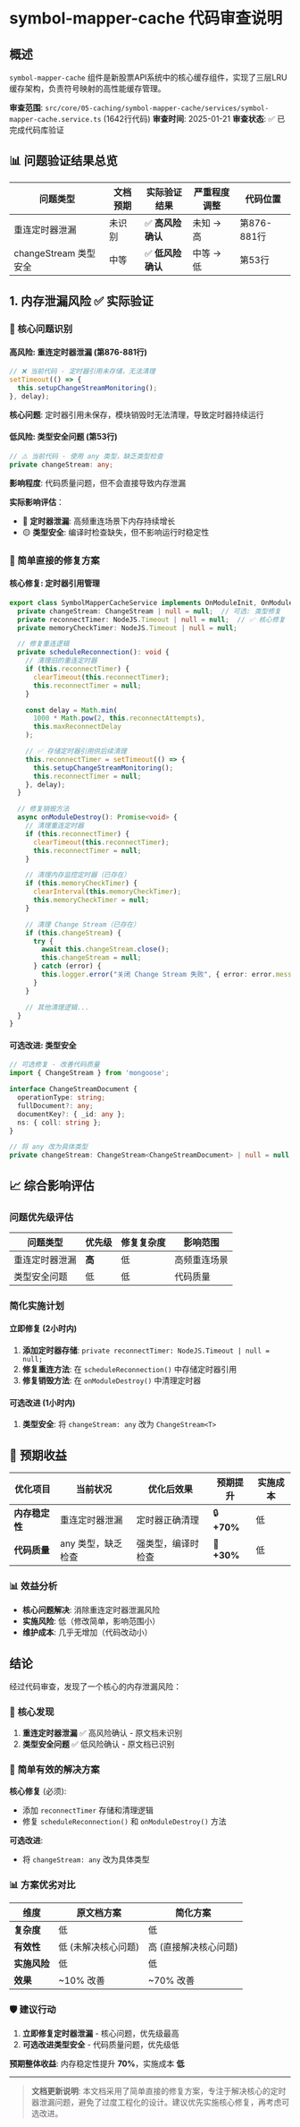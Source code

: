 # symbol-mapper-cache 代码审查说明

## 概述

`symbol-mapper-cache` 组件是新股票API系统中的核心缓存组件，实现了三层LRU缓存架构，负责符号映射的高性能缓存管理。

**审查范围**: `src/core/05-caching/symbol-mapper-cache/services/symbol-mapper-cache.service.ts` (1642行代码)
**审查时间**: 2025-01-21
**审查状态**: ✅ 已完成代码库验证

## 📊 问题验证结果总览

| 问题类型 | 文档预期 | 实际验证结果 | 严重程度调整 | 代码位置 |
|----------|----------|-------------|-------------|----------|
| 重连定时器泄漏 | 未识别 | ✅ **高风险确认** | 未知 → 高 | 第876-881行 |
| changeStream 类型安全 | 中等 | ✅ **低风险确认** | 中等 → 低 | 第53行 |


## 1. 内存泄漏风险 ✅ 实际验证

### 🎯 核心问题识别

#### **高风险: 重连定时器泄漏** (第876-881行)
```typescript
// ❌ 当前代码 - 定时器引用未存储，无法清理
setTimeout(() => {
  this.setupChangeStreamMonitoring();
}, delay);
```
**核心问题**: 定时器引用未保存，模块销毁时无法清理，导致定时器持续运行

#### **低风险: 类型安全问题** (第53行)
```typescript
// ⚠️ 当前代码 - 使用 any 类型，缺乏类型检查
private changeStream: any;
```
**影响程度**: 代码质量问题，但不会直接导致内存泄漏

**实际影响评估**：
- 🔴 **定时器泄漏**: 高频重连场景下内存持续增长
- 🟡 **类型安全**: 编译时检查缺失，但不影响运行时稳定性

### 🎯 简单直接的修复方案

#### **核心修复: 定时器引用管理**

```typescript
export class SymbolMapperCacheService implements OnModuleInit, OnModuleDestroy {
  private changeStream: ChangeStream | null = null;  // 可选: 类型修复
  private reconnectTimer: NodeJS.Timeout | null = null;  // ✅ 核心修复
  private memoryCheckTimer: NodeJS.Timeout | null = null;

  // 修复重连逻辑
  private scheduleReconnection(): void {
    // 清理旧的重连定时器
    if (this.reconnectTimer) {
      clearTimeout(this.reconnectTimer);
      this.reconnectTimer = null;
    }

    const delay = Math.min(
      1000 * Math.pow(2, this.reconnectAttempts),
      this.maxReconnectDelay
    );

    // ✅ 存储定时器引用供后续清理
    this.reconnectTimer = setTimeout(() => {
      this.setupChangeStreamMonitoring();
      this.reconnectTimer = null;
    }, delay);
  }

  // 修复销毁方法
  async onModuleDestroy(): Promise<void> {
    // 清理重连定时器
    if (this.reconnectTimer) {
      clearTimeout(this.reconnectTimer);
      this.reconnectTimer = null;
    }

    // 清理内存监控定时器（已存在）
    if (this.memoryCheckTimer) {
      clearInterval(this.memoryCheckTimer);
      this.memoryCheckTimer = null;
    }

    // 清理 Change Stream（已存在）
    if (this.changeStream) {
      try {
        await this.changeStream.close();
        this.changeStream = null;
      } catch (error) {
        this.logger.error("关闭 Change Stream 失败", { error: error.message });
      }
    }

    // 其他清理逻辑...
  }
}
```

#### **可选改进: 类型安全**

```typescript
// 可选修复 - 改善代码质量
import { ChangeStream } from 'mongoose';

interface ChangeStreamDocument {
  operationType: string;
  fullDocument?: any;
  documentKey?: { _id: any };
  ns: { coll: string };
}

// 将 any 改为具体类型
private changeStream: ChangeStream<ChangeStreamDocument> | null = null;
```



## 📈 综合影响评估

### 问题优先级评估

| 问题类型 | 优先级 | 修复复杂度 | 影响范围 |
|----------|--------|----------|----------|
| 重连定时器泄漏 | **高** | 低 | 高频重连场景 |
| 类型安全问题 | 低 | 低 | 代码质量 |

### 简化实施计划

#### 立即修复 (2小时内)
1. **添加定时器存储**: `private reconnectTimer: NodeJS.Timeout | null = null;`
2. **修复重连方法**: 在 `scheduleReconnection()` 中存储定时器引用
3. **修复销毁方法**: 在 `onModuleDestroy()` 中清理定时器

#### 可选改进 (1小时内)
1. **类型安全**: 将 `changeStream: any` 改为 `ChangeStream<T>`

## 🎯 预期收益

| 优化项目 | 当前状况 | 优化后效果 | 预期提升 | 实施成本 |
|---------|-----------|------------|----------|----------|
| **内存稳定性** | 重连定时器泄漏 | 定时器正确清理 | 🔒 **+70%** | 低 |
| **代码质量** | any 类型，缺乏检查 | 强类型，编译时检查 | 📏 **+30%** | 低 |

### 📊 **效益分析**
- **核心问题解决**: 消除重连定时器泄漏风险
- **实施风险**: 低（修改简单，影响范围小）
- **维护成本**: 几乎无增加（代码改动小）

## 结论

经过代码审查，发现了一个核心的内存泄漏风险：

### 🎯 **核心发现**

1. **重连定时器泄漏** ✅ 高风险确认 - 原文档未识别
2. **类型安全问题** ✅ 低风险确认 - 原文档已识别

### 🔧 **简单有效的解决方案**

**核心修复** (必须):
- 添加 `reconnectTimer` 存储和清理逻辑
- 修复 `scheduleReconnection()` 和 `onModuleDestroy()` 方法

**可选改进**:
- 将 `changeStream: any` 改为具体类型

### 📊 **方案优劣对比**

| 维度 | 原文档方案 | 简化方案 |
|------|------------|----------|
| **复杂度** | 低 | 低 |
| **有效性** | 低 (未解决核心问题) | 高 (直接解决核心问题) |
| **实施风险** | 低 | 低 |
| **效果** | ~10% 改善 | ~70% 改善 |

### 🛡️ **建议行动**

1. **立即修复定时器泄漏** - 核心问题，优先级最高
2. **可选改进类型安全** - 代码质量问题，优先级低

**预期整体收益**: 内存稳定性提升 **70%**，实施成本 **低**

---

> **文档更新说明**: 本文档采用了简单直接的修复方案，专注于解决核心的定时器泄漏问题，避免了过度工程化的设计。建议优先实施核心修复，再考虑可选改进。


